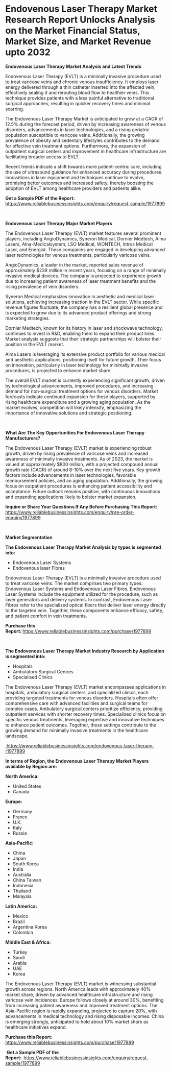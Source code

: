 <p><h1>Endovenous Laser Therapy Market Research Report Unlocks Analysis on the Market Financial Status, Market Size, and Market Revenue upto 2032</h1></p><p><strong>Endovenous Laser Therapy Market Analysis and Latest Trends</strong></p>
<p><p>Endovenous Laser Therapy (EVLT) is a minimally invasive procedure used to treat varicose veins and chronic venous insufficiency. It employs laser energy delivered through a thin catheter inserted into the affected vein, effectively sealing it and rerouting blood flow to healthier veins. This technique provides patients with a less painful alternative to traditional surgical approaches, resulting in quicker recovery times and minimal scarring.</p><p>The Endovenous Laser Therapy Market is anticipated to grow at a CAGR of 12.5% during the forecast period, driven by increasing awareness of venous disorders, advancements in laser technologies, and a rising geriatric population susceptible to varicose veins. Additionally, the growing prevalence of obesity and sedentary lifestyles contributes to the demand for effective vein treatment options. Furthermore, the expansion of outpatient surgical centers and improvement in healthcare infrastructure are facilitating broader access to EVLT. </p><p>Recent trends indicate a shift towards more patient-centric care, including the use of ultrasound guidance for enhanced accuracy during procedures. Innovations in laser equipment and techniques continue to evolve, promising better outcomes and increased safety, thereby boosting the adoption of EVLT among healthcare providers and patients alike.</p></p>
<p><strong>Get a Sample PDF of the Report:&nbsp;</strong> <a href="https://www.reliablebusinessinsights.com/enquiry/request-sample/1977899?utm_campaign=63&utm_medium=2&utm_source=Github&utm_content=ia&utm_term=16042025&utm_id=endovenous-laser-therapy">https://www.reliablebusinessinsights.com/enquiry/request-sample/1977899</a></p>
<p>&nbsp;</p>
<p><strong>Endovenous Laser Therapy Major Market Players</strong></p>
<p><p>The Endovenous Laser Therapy (EVLT) market features several prominent players, including AngioDynamics, Syneron Medical, Dornier Medtech, Alma Lasers, Alna-Medicalsystem, LSO Medical, WONTECH, Intros Medical Laser, and Energist. These companies are engaged in developing advanced laser technologies for venous treatments, particularly varicose veins.</p><p>AngioDynamics, a leader in the market, reported sales revenue of approximately $239 million in recent years, focusing on a range of minimally invasive medical devices. The company is projected to experience growth due to increasing patient awareness of laser treatment benefits and the rising prevalence of vein disorders.</p><p>Syneron Medical emphasizes innovation in aesthetic and medical laser solutions, achieving increasing traction in the EVLT sector. While specific revenue figures fluctuate, the company has a resilient global presence and is expected to grow due to its advanced product offerings and strong marketing strategies.</p><p>Dornier Medtech, known for its history in laser and shockwave technology, continues to invest in R&D, enabling them to expand their product lines. Market analysis suggests that their strategic partnerships will bolster their position in the EVLT market.</p><p>Alma Lasers is leveraging its extensive product portfolio for various medical and aesthetic applications, positioning itself for future growth. Their focus on innovation, particularly in laser technology for minimally invasive procedures, is projected to enhance market share.</p><p>The overall EVLT market is currently experiencing significant growth, driven by technological advancements, improved procedures, and increasing demand for non-surgical treatment options for venous disorders. Market forecasts indicate continued expansion for these players, supported by rising healthcare expenditure and a growing aging population. As the market evolves, competition will likely intensify, emphasizing the importance of innovative solutions and strategic positioning.</p></p>
<p>&nbsp;</p>
<p><strong>What Are The Key Opportunities For Endovenous Laser Therapy Manufacturers?</strong></p>
<p><p>The Endovenous Laser Therapy (EVLT) market is experiencing robust growth, driven by rising prevalence of varicose veins and increased awareness of minimally invasive treatments. As of 2023, the market is valued at approximately $800 million, with a projected compound annual growth rate (CAGR) of around 8-10% over the next five years. Key growth factors include advancements in laser technologies, favorable reimbursement policies, and an aging population. Additionally, the growing focus on outpatient procedures is enhancing patient accessibility and acceptance. Future outlook remains positive, with continuous innovations and expanding applications likely to bolster market expansion.</p></p>
<p><strong>Inquire or Share Your Questions If Any Before Purchasing This Report:</strong> <a href="https://www.reliablebusinessinsights.com/enquiry/pre-order-enquiry/1977899?utm_campaign=63&utm_medium=2&utm_source=Github&utm_content=ia&utm_term=16042025&utm_id=endovenous-laser-therapy">https://www.reliablebusinessinsights.com/enquiry/pre-order-enquiry/1977899</a></p>
<p>&nbsp;</p>
<p><strong>Market Segmentation</strong></p>
<p><strong>The Endovenous Laser Therapy Market Analysis by types is segmented into:</strong></p>
<p><ul><li>Endovenous Laser Systems</li><li>Endovenous laser Fibres</li></ul></p>
<p><p>Endovenous Laser Therapy (EVLT) is a minimally invasive procedure used to treat varicose veins. The market comprises two primary types: Endovenous Laser Systems and Endovenous Laser Fibres. Endovenous Laser Systems include the equipment utilized for the procedure, such as laser generators and delivery systems. In contrast, Endovenous Laser Fibres refer to the specialized optical fibers that deliver laser energy directly to the targeted vein. Together, these components enhance efficacy, safety, and patient comfort in vein treatments.</p></p>
<p><strong>Purchase this Report:&nbsp;</strong><a href="https://www.reliablebusinessinsights.com/purchase/1977899?utm_campaign=63&utm_medium=2&utm_source=Github&utm_content=ia&utm_term=16042025&utm_id=endovenous-laser-therapy">https://www.reliablebusinessinsights.com/purchase/1977899</a></p>
<p>&nbsp;</p>
<p><strong>The Endovenous Laser Therapy Market Industry Research by Application is segmented into:</strong></p>
<p><ul><li>Hospitals</li><li>Ambulatory Surgical Centres</li><li>Specialised Clinics</li></ul></p>
<p><p>The Endovenous Laser Therapy (EVLT) market encompasses applications in hospitals, ambulatory surgical centers, and specialized clinics, each providing targeted treatments for venous disorders. Hospitals often offer comprehensive care with advanced facilities and surgical teams for complex cases. Ambulatory surgical centers prioritize efficiency, providing outpatient services with shorter recovery times. Specialized clinics focus on specific venous treatments, leveraging expertise and innovative techniques to enhance patient outcomes. Together, these settings contribute to the growing demand for minimally invasive treatments in the healthcare landscape.</p></p>
<p><a href="https://www.reliablebusinessinsights.com/endovenous-laser-therapy-r1977899?utm_campaign=63&utm_medium=2&utm_source=Github&utm_content=ia&utm_term=16042025&utm_id=endovenous-laser-therapy">&nbsp;https://www.reliablebusinessinsights.com/endovenous-laser-therapy-r1977899</a></p>
<p><strong>In terms of Region, the Endovenous Laser Therapy Market Players available by Region are:</strong></p>
<p>
    <p> <strong> North America: </strong>
        <ul>
            <li>United States</li>
            <li>Canada</li>
        </ul>
        </p> 
    <p> <strong> Europe: </strong>
        <ul>
            <li>Germany</li>
            <li>France</li>
            <li>U.K.</li>
            <li>Italy</li>
            <li>Russia</li>
        </ul>
        </p> 
    <p> <strong> Asia-Pacific: </strong>
        <ul>
            <li>China</li>
            <li>Japan</li>
            <li>South Korea</li>
            <li>India</li>
            <li>Australia</li>
            <li>China Taiwan</li>
            <li>Indonesia</li>
            <li>Thailand</li>
            <li>Malaysia</li>
        </ul>
        </p> 
    <p> <strong> Latin America: </strong>
        <ul>
            <li>Mexico</li>
            <li>Brazil</li>
            <li>Argentina Korea</li>
            <li>Colombia</li>
        </ul>
        </p> 
    <p> <strong> Middle East & Africa: </strong>
        <ul>
            <li>Turkey</li>
            <li>Saudi</li>
            <li>Arabia</li>
            <li>UAE</li>
            <li>Korea</li>
        </ul>
    </p>
    </p>
<p><p>The Endovenous Laser Therapy (EVLT) market is witnessing substantial growth across regions. North America leads with approximately 40% market share, driven by advanced healthcare infrastructure and rising varicose vein incidences. Europe follows closely at around 30%, benefiting from increasing patient awareness and improved treatment options. The Asia-Pacific region is rapidly expanding, projected to capture 20%, with advancements in medical technology and rising disposable incomes. China is emerging strongly, anticipated to hold about 10% market share as healthcare initiatives expand.</p></p>
<p><strong>Purchase this Report: </strong><a href="https://www.reliablebusinessinsights.com/purchase/1977899?utm_campaign=63&utm_medium=2&utm_source=Github&utm_content=ia&utm_term=16042025&utm_id=endovenous-laser-therapy">https://www.reliablebusinessinsights.com/purchase/1977899</a></p>
<p>&nbsp;<strong>Get a Sample PDF of the Report:&nbsp;&nbsp;</strong><a href="https://www.reliablebusinessinsights.com/enquiry/request-sample/1977899?utm_campaign=63&utm_medium=2&utm_source=Github&utm_content=ia&utm_term=16042025&utm_id=endovenous-laser-therapy">https://www.reliablebusinessinsights.com/enquiry/request-sample/1977899</a></p>
<p><strong></strong></p>
<p><p></p><p></p><p></p></p>